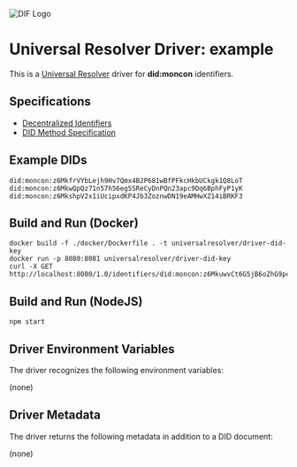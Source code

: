 ![DIF Logo](https://raw.githubusercontent.com/decentralized-identity/universal-resolver/master/docs/logo-dif.png)

# Universal Resolver Driver: example

This is a [Universal Resolver](https://github.com/decentralized-identity/universal-resolver/) driver for **did:moncon** identifiers.

## Specifications

* [Decentralized Identifiers](https://w3c.github.io/did-core/)
* [DID Method Specification](https://w3c-ccg.github.io/did-method-key/)

## Example DIDs

```
did:moncon:z6MkfrVYbLejh9Hv7Qmx4B2P681wBfPFkcHkbUCkgk1Q8LoT
did:moncon:z6MkwQpQz71n57h56eg5SReCyDnPQn23apc9Dq6BphFyP1yK
did:moncon:z6MkshpV2x1iUcipxdKP4Jb3ZoznwDN19eAMHwXZ14iBRKF3
```

## Build and Run (Docker)

```
docker build -f ./docker/Dockerfile . -t universalresolver/driver-did-key
docker run -p 8080:8081 universalresolver/driver-did-key
curl -X GET http://localhost:8080/1.0/identifiers/did:moncon:z6MkuwvCt6G5jB6oZhG9pcVuoX5yhxeWV2jzFNZMw5G4pxNu
```

## Build and Run (NodeJS)

```
npm start
```

## Driver Environment Variables

The driver recognizes the following environment variables:

(none)

## Driver Metadata

The driver returns the following metadata in addition to a DID document:

(none)
